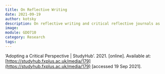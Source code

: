 ```yaml
---
title: On Reflective Writing
date: 2021-09-19
author: kotsky
description: On reflective writing and critical reflective journals as a practice
image: 
module: GDO710
category: Research
tags:
---
```


‘Adopting a Critical Perspective | StudyHub’. 2021. [online]. Available at: [https://studyhub.fxplus.ac.uk/media/179](https://studyhub.fxplus.ac.uk/media/179) [accessed 19 Sep 2021].